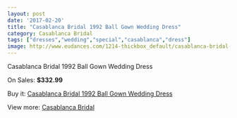 ```yaml
---
layout: post
date: '2017-02-20'
title: "Casablanca Bridal 1992 Ball Gown Wedding Dress"
category: Casablanca Bridal
tags: ["dresses","wedding","special","casablanca","dress"]
image: http://www.eudances.com/1214-thickbox_default/casablanca-bridal-1992-ball-gown-wedding-dress.jpg
---
```

Casablanca Bridal 1992 Ball Gown Wedding Dress

On Sales: **$332.99**
<a href="https://www.eudances.com/en/casablanca-bridal/431-casablanca-bridal-1992-ball-gown-wedding-dress.html"><amp-img layout="responsive" width="600" height="600" src="//www.eudances.com/1214-thickbox_default/casablanca-bridal-1992-ball-gown-wedding-dress.jpg" alt="Casablanca Bridal 1992 Ball Gown Wedding Dress 0" /></a>
<a href="https://www.eudances.com/en/casablanca-bridal/431-casablanca-bridal-1992-ball-gown-wedding-dress.html"><amp-img layout="responsive" width="600" height="600" src="//www.eudances.com/1216-thickbox_default/casablanca-bridal-1992-ball-gown-wedding-dress.jpg" alt="Casablanca Bridal 1992 Ball Gown Wedding Dress 1" /></a>
<a href="https://www.eudances.com/en/casablanca-bridal/431-casablanca-bridal-1992-ball-gown-wedding-dress.html"><amp-img layout="responsive" width="600" height="600" src="//www.eudances.com/1215-thickbox_default/casablanca-bridal-1992-ball-gown-wedding-dress.jpg" alt="Casablanca Bridal 1992 Ball Gown Wedding Dress 2" /></a>

Buy it: [Casablanca Bridal 1992 Ball Gown Wedding Dress](https://www.eudances.com/en/casablanca-bridal/431-casablanca-bridal-1992-ball-gown-wedding-dress.html "Casablanca Bridal 1992 Ball Gown Wedding Dress")

View more: [Casablanca Bridal](https://www.eudances.com/en/4-casablanca-bridal "Casablanca Bridal")